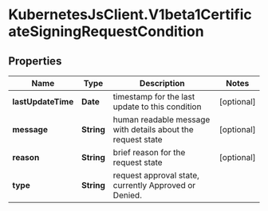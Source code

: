 # KubernetesJsClient.V1beta1CertificateSigningRequestCondition

## Properties
Name | Type | Description | Notes
------------ | ------------- | ------------- | -------------
**lastUpdateTime** | **Date** | timestamp for the last update to this condition | [optional] 
**message** | **String** | human readable message with details about the request state | [optional] 
**reason** | **String** | brief reason for the request state | [optional] 
**type** | **String** | request approval state, currently Approved or Denied. | 


